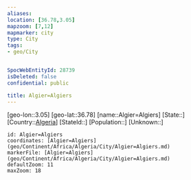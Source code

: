 ```yaml
---
aliases: 
location: [36.78,3.05]
mapzoom: [7,12] 
mapmarker: city 
type: City
tags:
- geo/City


SpocWebEntityId: 28739
isDeleted: false
confidential: public

title: Algier=Algiers
---
```

[geo-lon::3.05]
[geo-lat::36.78]
[name::Algier=Algiers]
[State::]
[Country::[Algeria](geo/Continent/Africa/Algeria.md)]
[StateId::]
[Population::]
[Unknown::]


```leaflet
id: Algier=Algiers
coordinates: [Algier=Algiers](geo/Continent/Africa/Algeria/City/Algier=Algiers.md)
markerFile: [Algier=Algiers](geo/Continent/Africa/Algeria/City/Algier=Algiers.md)
defaultZoom: 11 
maxZoom: 18
```


